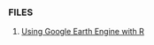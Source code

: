 ### FILES

1. [Using Google Earth Engine with R](http://www.css.cornell.edu/faculty/dgr2/_static/files/R_html/ex_rgee.html)
